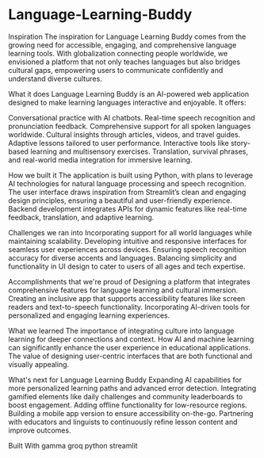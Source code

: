 # Language-Learning-Buddy

Inspiration
The inspiration for Language Learning Buddy comes from the growing need for accessible, engaging, and comprehensive language learning tools. With globalization connecting people worldwide, we envisioned a platform that not only teaches languages but also bridges cultural gaps, empowering users to communicate confidently and understand diverse cultures.

What it does
Language Learning Buddy is an AI-powered web application designed to make learning languages interactive and enjoyable. It offers:

Conversational practice with AI chatbots. Real-time speech recognition and pronunciation feedback. Comprehensive support for all spoken languages worldwide. Cultural insights through articles, videos, and travel guides. Adaptive lessons tailored to user performance. Interactive tools like story-based learning and multisensory exercises. Translation, survival phrases, and real-world media integration for immersive learning.

How we built it
The application is built using Python, with plans to leverage AI technologies for natural language processing and speech recognition. The user interface draws inspiration from Streamlit’s clean and engaging design principles, ensuring a beautiful and user-friendly experience. Backend development integrates APIs for dynamic features like real-time feedback, translation, and adaptive learning.

Challenges we ran into
Incorporating support for all world languages while maintaining scalability. Developing intuitive and responsive interfaces for seamless user experiences across devices. Ensuring speech recognition accuracy for diverse accents and languages. Balancing simplicity and functionality in UI design to cater to users of all ages and tech expertise.

Accomplishments that we're proud of
Designing a platform that integrates comprehensive features for language learning and cultural immersion. Creating an inclusive app that supports accessibility features like screen readers and text-to-speech functionality. Incorporating AI-driven tools for personalized and engaging learning experiences.

What we learned
The importance of integrating culture into language learning for deeper connections and context. How AI and machine learning can significantly enhance the user experience in educational applications. The value of designing user-centric interfaces that are both functional and visually appealing.

What's next for Language Learning Buddy
Expanding AI capabilities for more personalized learning paths and advanced error detection. Integrating gamified elements like daily challenges and community leaderboards to boost engagement. Adding offline functionality for low-resource regions. Building a mobile app version to ensure accessibility on-the-go. Partnering with educators and linguists to continuously refine lesson content and improve outcomes.

Built With
gamma
groq
python
streamlit
